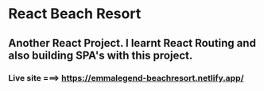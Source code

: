 # React Beach Resort
## Another React Project. I learnt React Routing and also building SPA's with this project.
### Live site ===> https://emmalegend-beachresort.netlify.app/
